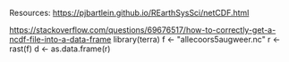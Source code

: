 Resources:
https://pjbartlein.github.io/REarthSysSci/netCDF.html


https://stackoverflow.com/questions/69676517/how-to-correctly-get-a-ncdf-file-into-a-data-frame
library(terra)
f <- "allecoors5augweer.nc"
r <- rast(f)
d <- as.data.frame(r)
